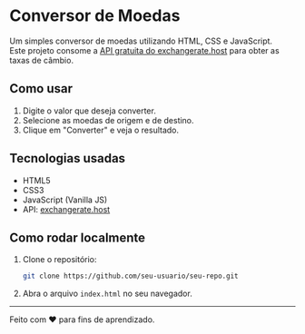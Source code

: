 # Conversor de Moedas

Um simples conversor de moedas utilizando HTML, CSS e JavaScript.  
Este projeto consome a [API gratuita do exchangerate.host](https://exchangerate.host/#/) para obter as taxas de câmbio.

## Como usar

1. Digite o valor que deseja converter.
2. Selecione as moedas de origem e de destino.
3. Clique em "Converter" e veja o resultado.

## Tecnologias usadas

- HTML5
- CSS3
- JavaScript (Vanilla JS)
- API: [exchangerate.host](https://exchangerate.host/#/)

## Como rodar localmente

1. Clone o repositório:
   ```bash
   git clone https://github.com/seu-usuario/seu-repo.git
   ```

2. Abra o arquivo `index.html` no seu navegador.

---

Feito com ❤️ para fins de aprendizado.